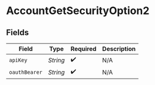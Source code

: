 # AccountGetSecurityOption2


## Fields

| Field              | Type               | Required           | Description        |
| ------------------ | ------------------ | ------------------ | ------------------ |
| `apiKey`           | *String*           | :heavy_check_mark: | N/A                |
| `oauthBearer`      | *String*           | :heavy_check_mark: | N/A                |